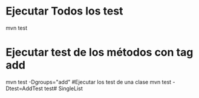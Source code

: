 # Ejecutar Todos los test
mvn test
# Ejecutar test de los métodos con tag add
mvn test -Dgroups="add"
#Ejecutar los test de una clase
mvn test -Dtest=AddTest test# SingleList
